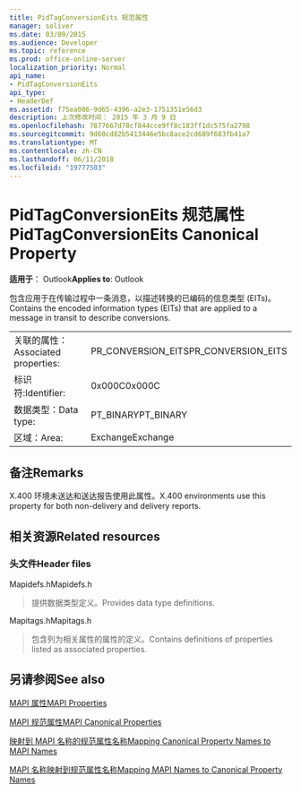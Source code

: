 ```yaml
---
title: PidTagConversionEits 规范属性
manager: soliver
ms.date: 03/09/2015
ms.audience: Developer
ms.topic: reference
ms.prod: office-online-server
localization_priority: Normal
api_name:
- PidTagConversionEits
api_type:
- HeaderDef
ms.assetid: f75ea086-9d65-4396-a2e3-1751351e56d3
description: 上次修改时间： 2015 年 3 月 9 日
ms.openlocfilehash: 7877667d78cf844cce9ff8c183ff1dc575fa2798
ms.sourcegitcommit: 9d60cd82b5413446e5bc8ace2cd689f683fb41a7
ms.translationtype: MT
ms.contentlocale: zh-CN
ms.lasthandoff: 06/11/2018
ms.locfileid: "19777503"
---
```

# <a name="pidtagconversioneits-canonical-property"></a><span data-ttu-id="6f87a-103">PidTagConversionEits 规范属性</span><span class="sxs-lookup"><span data-stu-id="6f87a-103">PidTagConversionEits Canonical Property</span></span>

  
  
<span data-ttu-id="6f87a-104">**适用于**： Outlook</span><span class="sxs-lookup"><span data-stu-id="6f87a-104">**Applies to**: Outlook</span></span> 
  
<span data-ttu-id="6f87a-105">包含应用于在传输过程中一条消息，以描述转换的已编码的信息类型 (EITs)。</span><span class="sxs-lookup"><span data-stu-id="6f87a-105">Contains the encoded information types (EITs) that are applied to a message in transit to describe conversions.</span></span>
  
|||
|:-----|:-----|
|<span data-ttu-id="6f87a-106">关联的属性：</span><span class="sxs-lookup"><span data-stu-id="6f87a-106">Associated properties:</span></span>  <br/> |<span data-ttu-id="6f87a-107">PR_CONVERSION_EITS</span><span class="sxs-lookup"><span data-stu-id="6f87a-107">PR_CONVERSION_EITS</span></span>  <br/> |
|<span data-ttu-id="6f87a-108">标识符:</span><span class="sxs-lookup"><span data-stu-id="6f87a-108">Identifier:</span></span>  <br/> |<span data-ttu-id="6f87a-109">0x000C</span><span class="sxs-lookup"><span data-stu-id="6f87a-109">0x000C</span></span>  <br/> |
|<span data-ttu-id="6f87a-110">数据类型：</span><span class="sxs-lookup"><span data-stu-id="6f87a-110">Data type:</span></span>  <br/> |<span data-ttu-id="6f87a-111">PT_BINARY</span><span class="sxs-lookup"><span data-stu-id="6f87a-111">PT_BINARY</span></span>  <br/> |
|<span data-ttu-id="6f87a-112">区域：</span><span class="sxs-lookup"><span data-stu-id="6f87a-112">Area:</span></span>  <br/> |<span data-ttu-id="6f87a-113">Exchange</span><span class="sxs-lookup"><span data-stu-id="6f87a-113">Exchange</span></span>  <br/> |
   
## <a name="remarks"></a><span data-ttu-id="6f87a-114">备注</span><span class="sxs-lookup"><span data-stu-id="6f87a-114">Remarks</span></span>

<span data-ttu-id="6f87a-115">X.400 环境未送达和送达报告使用此属性。</span><span class="sxs-lookup"><span data-stu-id="6f87a-115">X.400 environments use this property for both non-delivery and delivery reports.</span></span>
  
## <a name="related-resources"></a><span data-ttu-id="6f87a-116">相关资源</span><span class="sxs-lookup"><span data-stu-id="6f87a-116">Related resources</span></span>

### <a name="header-files"></a><span data-ttu-id="6f87a-117">头文件</span><span class="sxs-lookup"><span data-stu-id="6f87a-117">Header files</span></span>

<span data-ttu-id="6f87a-118">Mapidefs.h</span><span class="sxs-lookup"><span data-stu-id="6f87a-118">Mapidefs.h</span></span>
  
> <span data-ttu-id="6f87a-119">提供数据类型定义。</span><span class="sxs-lookup"><span data-stu-id="6f87a-119">Provides data type definitions.</span></span>
    
<span data-ttu-id="6f87a-120">Mapitags.h</span><span class="sxs-lookup"><span data-stu-id="6f87a-120">Mapitags.h</span></span>
  
> <span data-ttu-id="6f87a-121">包含列为相关属性的属性的定义。</span><span class="sxs-lookup"><span data-stu-id="6f87a-121">Contains definitions of properties listed as associated properties.</span></span>
    
## <a name="see-also"></a><span data-ttu-id="6f87a-122">另请参阅</span><span class="sxs-lookup"><span data-stu-id="6f87a-122">See also</span></span>



[<span data-ttu-id="6f87a-123">MAPI 属性</span><span class="sxs-lookup"><span data-stu-id="6f87a-123">MAPI Properties</span></span>](mapi-properties.md)
  
[<span data-ttu-id="6f87a-124">MAPI 规范属性</span><span class="sxs-lookup"><span data-stu-id="6f87a-124">MAPI Canonical Properties</span></span>](mapi-canonical-properties.md)
  
[<span data-ttu-id="6f87a-125">映射到 MAPI 名称的规范属性名称</span><span class="sxs-lookup"><span data-stu-id="6f87a-125">Mapping Canonical Property Names to MAPI Names</span></span>](mapping-canonical-property-names-to-mapi-names.md)
  
[<span data-ttu-id="6f87a-126">MAPI 名称映射到规范属性名称</span><span class="sxs-lookup"><span data-stu-id="6f87a-126">Mapping MAPI Names to Canonical Property Names</span></span>](mapping-mapi-names-to-canonical-property-names.md)

